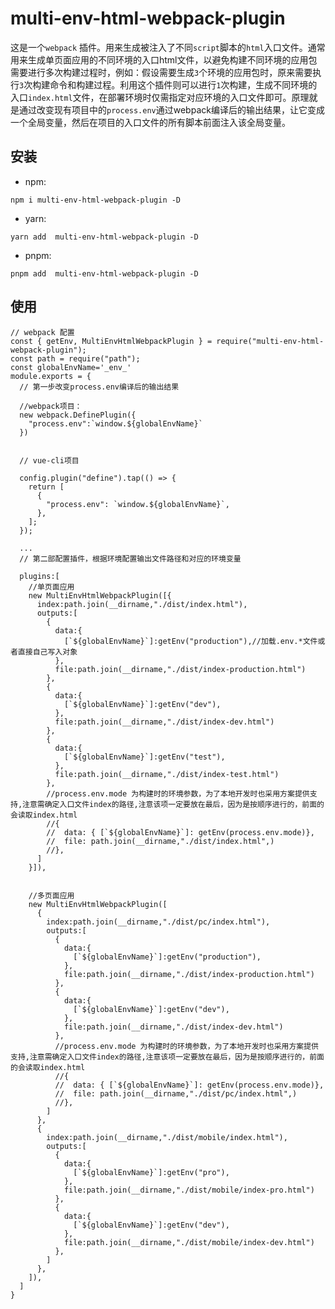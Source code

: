# multi-env-html-webpack-plugin

这是一个`webpack` 插件。用来生成被注入了不同`script`脚本的`html`入口文件。通常用来生成单页面应用的不同环境的入口html文件，以避免构建不同环境的应用包需要进行多次构建过程时，例如：假设需要生成`3`个环境的应用包时，原来需要执行`3`次构建命令和构建过程。利用这个插件则可以进行`1`次构建，生成不同环境的入口`index.html`文件，在部署环境时仅需指定对应环境的入口文件即可。原理就是通过改变现有项目中的`process.env`通过webpack编译后的输出结果，让它变成一个全局变量，然后在项目的入口文件的所有脚本前面注入该全局变量。

## 安装

- npm: 

`npm i multi-env-html-webpack-plugin -D`

- yarn:

`yarn add  multi-env-html-webpack-plugin -D`

- pnpm:

`pnpm add  multi-env-html-webpack-plugin -D`


## 使用


```
// webpack 配置
const { getEnv, MultiEnvHtmlWebpackPlugin } = require("multi-env-html-webpack-plugin");
const path = require("path");
const globalEnvName='_env_'
module.exports = {
  // 第一步改变process.env编译后的输出结果

  //webpack项目：
  new webpack.DefinePlugin({
    "process.env":`window.${globalEnvName}`
  })
  

  // vue-cli项目

  config.plugin("define").tap(() => {
    return [
      {
        "process.env": `window.${globalEnvName}`,
      },
    ];
  });

  ...
  // 第二部配置插件，根据环境配置输出文件路径和对应的环境变量

  plugins:[
    //单页面应用
    new MultiEnvHtmlWebpackPlugin([{
      index:path.join(__dirname,"./dist/index.html"),
      outputs:[
        {
          data:{
            [`${globalEnvName}`]:getEnv("production"),//加载.env.*文件或者直接自己写入对象
          },
          file:path.join(__dirname,"./dist/index-production.html")
        },
        {
          data:{
            [`${globalEnvName}`]:getEnv("dev"),
          },
          file:path.join(__dirname,"./dist/index-dev.html")
        },
        {
          data:{
            [`${globalEnvName}`]:getEnv("test"),
          },
          file:path.join(__dirname,"./dist/index-test.html")
        },
        //process.env.mode 为构建时的环境参数，为了本地开发时也采用方案提供支持,注意需确定入口文件index的路径,注意该项一定要放在最后，因为是按顺序进行的，前面的会读取index.html
        //{
        //  data: { [`${globalEnvName}`]: getEnv(process.env.mode)},
        //  file: path.join(__dirname,"./dist/index.html",)
        //},
      ]
    }]),


    //多页面应用
    new MultiEnvHtmlWebpackPlugin([
      {
        index:path.join(__dirname,"./dist/pc/index.html"),
        outputs:[ 
          {
            data:{
              [`${globalEnvName}`]:getEnv("production"),
            },
            file:path.join(__dirname,"./dist/index-production.html")
          },
          {
            data:{
              [`${globalEnvName}`]:getEnv("dev"),
            },
            file:path.join(__dirname,"./dist/index-dev.html")
          },
          //process.env.mode 为构建时的环境参数，为了本地开发时也采用方案提供支持,注意需确定入口文件index的路径,注意该项一定要放在最后，因为是按顺序进行的，前面的会读取index.html
          //{
          //  data: { [`${globalEnvName}`]: getEnv(process.env.mode)},
          //  file: path.join(__dirname,"./dist/pc/index.html",)
          //},
        ]
      },
      {
        index:path.join(__dirname,"./dist/mobile/index.html"),
        outputs:[
          {
            data:{
              [`${globalEnvName}`]:getEnv("pro"),
            },
            file:path.join(__dirname,"./dist/mobile/index-pro.html")
          },
          {
            data:{
              [`${globalEnvName}`]:getEnv("dev"),
            },
            file:path.join(__dirname,"./dist/mobile/index-dev.html")
          },
        ]
      },
    ]),
  ]
}

```
